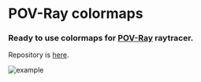 # POV-Ray colormaps

### Ready to use colormaps for [POV-Ray](http://www.povray.org/) raytracer.
Repository is [here](https://github.com/POV-Ray/povray).

![example](https://user-images.githubusercontent.com/6688301/218434515-82efabdb-2196-447a-ae99-89855008195a.png)
